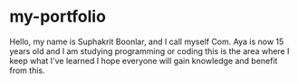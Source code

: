 # my-portfolio
Hello, my name is Suphakrit Boonlar, and I call myself Com. Aya is now 15 years old and I am studying programming or coding this is the area where I keep what I've learned I hope everyone will gain knowledge and benefit from this.
